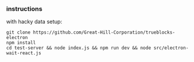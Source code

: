 ### instructions

with hacky data setup:
```
git clone https://github.com/Great-Hill-Corporation/trueblocks-electron
npm install
cd test-server && node index.js && npm run dev && node src/electron-wait-react.js
```
